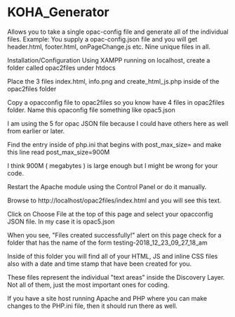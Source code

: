 # KOHA_Generator
Allows you to take a single opac-config file and generate all of the individual files. 
Example: You supply a opac-config.json file and you will get header.html, footer.html, onPageChange.js etc.
Nine unique files in all.

Installation/Configuration
Using XAMPP running on localhost, create a folder called opac2files under htdocs

Place the 3 files index.html, info.png and create_html_js.php inside of the opac2files folder

Copy a opacconfig file to opac2files so you know have 4 files in opac2files folder. Name this opaconfig file something like opac5.json

I am using the 5 for opac JSON file because I could have others here as well from earlier or later.

Find the entry inside of php.ini that begins with post_max_size= and make this line read post_max_size=900M

I think 900M ( megabytes ) is large enough but I might be wrong for your code.

Restart the Apache module using the Control Panel or do it manually.

Browse to http://localhost/opac2files/index.html and you will see this text.

Click on Choose File at the top of this page and select your opacconfig JSON file. In my case it is opac5.json

When you see, "Files created successfully!" alert on this page check for a folder that has the name of the form testing-2018_12_23_09_27_18_am

Inside of this folder you will find all of your HTML, JS and inline CSS files also with a date and time stamp that have been created for you.

These files represent the individual "text areas" inside the Discovery Layer. Not all of them, just the most important ones for coding.

If you have a site host running Apache and PHP where you can make changes to the PHP.ini file, then it should run there as well.
